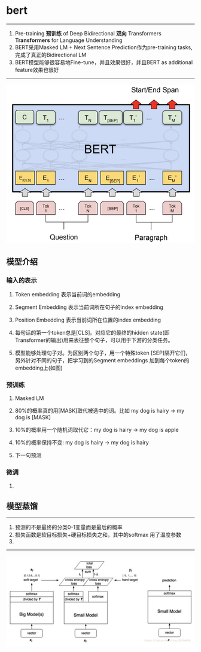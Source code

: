 # bert

----

1. Pre-training **预训练** of Deep Bidirectional **双向** Transformers **Transformers** for Language Understanding
1. BERT采用Masked LM + Next Sentence Prediction作为pre-training tasks, 完成了真正的Bidirectional LM
1. BERT模型能够很容易地Fine-tune，并且效果很好，并且BERT as additional feature效果也很好

---

![bert](../img/bert.png)

## 模型介绍

### 输入的表示

1. Token embedding 表示当前词的embedding
1. Segment Embedding 表示当前词所在句子的index embedding
1. Position Embedding 表示当前词所在位置的index embedding


1. 每句话的第一个token总是[CLS]。对应它的最终的hidden state(即Transformer的输出)用来表征整个句子，可以用于下游的分类任务。
1. 模型能够处理句子对。为区别两个句子，用一个特殊token [SEP]隔开它们，另外针对不同的句子，把学习到的Segment embeddings 加到每个token的embedding上(如图)

### 预训练

1. Masked LM

1. 80%的概率真的用[MASK]取代被选中的词。比如 my dog is hairy -> my dog is [MASK]
1. 10%的概率用一个随机词取代它：my dog is hairy -> my dog is apple
1. 10%的概率保持不变: my dog is hairy -> my dog is hairy

2. 下一句预测

### 微调

1.

## 模型蒸馏

----

1. 预测的不是最终的分类0-1变量而是最后的概率
1. 损失函数是软目标损失+硬目标损失之和，其中的softmax 用了温度参数
1.

---

![蒸馏过程](../img/distill_bert.png)
